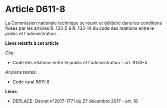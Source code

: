 # Article D611-8

La Commission nationale technique se réunit et délibère dans les conditions fixées par les articles R. 133-5 à R. 133-14 du
code des relations entre le public et l'administration.

**Liens relatifs à cet article**

_Cite_:

  - Code des relations entre le public et l'administration - art. R133-5

_Anciens textes_:

  - Code rural R611-8

**Liens**:

  - DEPLACE: Décret n°2017-1771 du 27 décembre 2017 - art. 18
